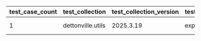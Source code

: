 | test_case_count | test_collection | test_collection_version | test_component | test_date | test_failed | test_details_link |
| --- | --- | --- | --- | --- | --- | --- |
| 1 | dettonville.utils | 2025.3.19 | export_dicts | 2025-06-30T19:58:24Z | False | [test details](./export_dicts/test.results/test-results.md) |
